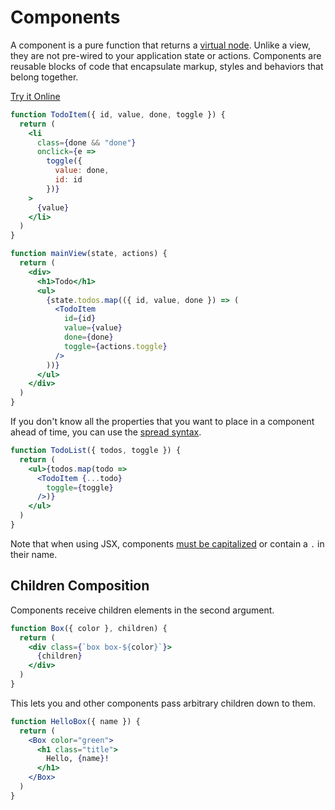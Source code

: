 # Components

A component is a pure function that returns a [virtual node](vnodes.md). Unlike a view, they are not pre-wired to your application state or actions. Components are reusable blocks of code that encapsulate markup, styles and behaviors that belong together.

[Try it Online](https://codepen.io/hyperapp/pen/zNxRLy)

```jsx
function TodoItem({ id, value, done, toggle }) {
  return (
    <li
      class={done && "done"}
      onclick={e =>
        toggle({
          value: done,
          id: id
        })}
    >
      {value}
    </li>
  )
}

function mainView(state, actions) {
  return (
    <div>
      <h1>Todo</h1>
      <ul>
        {state.todos.map(({ id, value, done }) => (
          <TodoItem
            id={id}
            value={value}
            done={done}
            toggle={actions.toggle}
          />
        ))}
      </ul>
    </div>
  )
}
```

If you don't know all the properties that you want to place in a component ahead of time, you can use the [spread syntax](https://developer.mozilla.org/en-US/docs/Web/JavaScript/Reference/Operators/Spread_operator).

```jsx
function TodoList({ todos, toggle }) {
  return (
    <ul>{todos.map(todo =>
      <TodoItem {...todo}
        toggle={toggle}
      />)}
    </ul>
  )
}
```

Note that when using JSX, components [must be capitalized](https://facebook.github.io/react/docs/jsx-in-depth.html#user-defined-components-must-be-capitalized) or contain a `.` in their name.

## Children Composition

Components receive children elements in the second argument.

```jsx
function Box({ color }, children) {
  return (
    <div class={`box box-${color}`}>
      {children}
    </div>
  )
}
```

This lets you and other components pass arbitrary children down to them.

```jsx
function HelloBox({ name }) {
  return (
    <Box color="green">
      <h1 class="title">
        Hello, {name}!
      </h1>
    </Box>
  )
}
```
